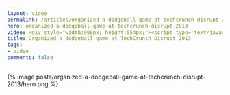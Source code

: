 ```yaml
---
layout: video
permalink: /articles/organized-a-dodgeball-game-at-techcrunch-disrupt-2013/
hero: organized-a-dodgeball-game-at-techcrunch-disrupt-2013
video: <div style="width:900px; height:554px;"><script type='text/javascript' src='http://pshared.5min.com/Scripts/PlayerSeed.js?sid=281&width=900&height=554&playList=517760086'></script></div>
title: Organized a dodgeball game at TechCrunch Disrupt 2013
tags:
- video
comments: false
---
```


<div class="hero">{% image posts/organized-a-dodgeball-game-at-techcrunch-disrupt-2013/hero.png %}</div>

<!-- Organized a dodgeball game at TechCrunch Disrupt 2013 -->
